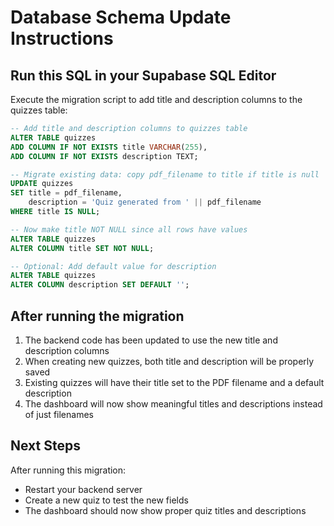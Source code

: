 # Database Schema Update Instructions

## Run this SQL in your Supabase SQL Editor

Execute the migration script to add title and description columns to the quizzes table:

```sql
-- Add title and description columns to quizzes table
ALTER TABLE quizzes 
ADD COLUMN IF NOT EXISTS title VARCHAR(255),
ADD COLUMN IF NOT EXISTS description TEXT;

-- Migrate existing data: copy pdf_filename to title if title is null
UPDATE quizzes 
SET title = pdf_filename,
    description = 'Quiz generated from ' || pdf_filename
WHERE title IS NULL;

-- Now make title NOT NULL since all rows have values
ALTER TABLE quizzes 
ALTER COLUMN title SET NOT NULL;

-- Optional: Add default value for description
ALTER TABLE quizzes 
ALTER COLUMN description SET DEFAULT '';
```

## After running the migration

1. The backend code has been updated to use the new title and description columns
2. When creating new quizzes, both title and description will be properly saved
3. Existing quizzes will have their title set to the PDF filename and a default description
4. The dashboard will now show meaningful titles and descriptions instead of just filenames

## Next Steps

After running this migration:
- Restart your backend server
- Create a new quiz to test the new fields
- The dashboard should now show proper quiz titles and descriptions
